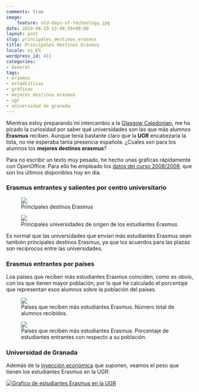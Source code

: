 ```yaml
---
comments: true
image:
    feature: old-days-of-technology.jpg
date: 2010-08-10 13:48:50+00:00
layout: post
slug: principales_destinos_erasmus
title: Principales destinos Erasmus
locale: es_ES
wordpress_id: 411
categories:
- General
tags:
- erasmus
- estadísticas
- gráficas
- mejores destinos erasmus
- ugr
- universidad de granada
---
```


Mientras estoy preparando mi intercambio a la [Glasgow Caledonian](http://www.gcu.ac.uk/), me ha picado la curiosidad por saber qué universidades son las que más alumnos **Erasmus** reciben. Aunque tenía bastante claro que la **UGR** encabezaría la lista, no me esperaba tanta presencia española. ¿Cuales son para los alumnos los **mejores destinos erasmus**?

Para no escribir un texto muy pesado, he hecho unas gráficas rápidamente con OpenOffice. Para ello he empleado los [datos del curso 2008/2009](http://ec.europa.eu/education/erasmus/doc920_en.htm), que son los últimos disponibles hoy en día.


### Erasmus entrantes y salientes por centro universitario


<figure>
	<a href="http://jllopezpino.files.wordpress.com/2010/08/principales-universidades-destino-erasmus.png" alt="Principales destinos Erasmus">
		<img src="http://jllopezpino.files.wordpress.com/2010/08/principales-universidades-destino-erasmus.png">
	</a>
	<figcaption>Principales destinos Erasmus</figcaption>
</figure>




<figure>
	<a href="http://jllopezpino.files.wordpress.com/2010/08/principales-universidades-origen-erasmus1.png" alt="Principales universidades de origen de los estudiantes Erasmus">
		<img src="http://jllopezpino.files.wordpress.com/2010/08/principales-universidades-origen-erasmus1.png">
	</a>
	<figcaption>Principales universidades de origen de los estudiantes Erasmus</figcaption>
</figure>


Es normal que las universidades que envían más estudiantes Erasmus sean también principales destinos Erasmus, ya que los acuerdos para las plazas son recíprocos entre las universidades.


### Erasmus entrantes por países


Loa países que reciben más estudiantes Erasmus coinciden, como es obvio, con los que tienen mayor población, por lo que he calculado el porcentaje que representan esos alumnos sobre la población del países.

<figure>
	<a href="http://jllopezpino.files.wordpress.com/2010/08/paises-que-reciben-mas-estudiantes-erasmus-numero-total.png" alt="Países que reciben más estudiantes Erasmus. Número total de alumnos recibidos.">
		<img src="http://jllopezpino.files.wordpress.com/2010/08/paises-que-reciben-mas-estudiantes-erasmus-numero-total.png">
	</a>
	<figcaption>Países que reciben más estudiantes Erasmus. Número total de alumnos recibidos.</figcaption>
</figure>


<figure>
	<a href="http://jllopezpino.files.wordpress.com/2010/08/paises-que-reciben-mas-estudiantes-erasmus1.png" alt="Países que reciben más estudiantes Erasmus. Porcentaje de estudiantes entrantes con respecto a su población.">
		<img src="http://jllopezpino.files.wordpress.com/2010/08/paises-que-reciben-mas-estudiantes-erasmus1.png">
	</a>
	<figcaption>Países que reciben más estudiantes Erasmus. Porcentaje de estudiantes entrantes con respecto a su población.</figcaption>
</figure>



### Universidad de Granada


Además de la [inyección económica](http://www.ideal.es/granada/20081230/granada/centro-recibe-dinero-para-20081230.html) que suponen, veamos el peso que tienen los estudiantes Erasmus en la UGR:

[![Grafico de estudiantes Erasmus en la UGR](http://jllopezpino.files.wordpress.com/2010/08/estudiantes-erasmus-en-la-ugr.png)](http://jllopezpino.files.wordpress.com/2010/08/estudiantes-erasmus-en-la-ugr.png)
